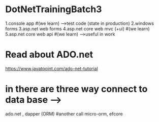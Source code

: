 # DotNetTrainingBatch3

1.console app #(we learn) -->test code (state in production)
2.windows forms
3.asp.net web forms
4.asp.net core web mvc (+ui) #(we learn)
5.asp.net core web api #(we learn) -->useful in work
# Read about ADO.net
https://www.javatpoint.com/ado-net-tutorial

# in  there are three way connect to data base  --> 
ado.net ,
dapper (ORM) #another call micro-orm, 
efcore